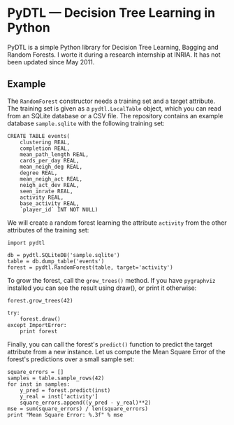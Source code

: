 # PyDTL — Decision Tree Learning in Python

PyDTL is a simple Python library for Decision Tree Learning, Bagging and Random
Forests. I worte it during a research internship at INRIA. It has not been
updated since May 2011.

## Example

The `RandomForest` constructor needs a training set and a target attribute. The
training set is given as a `pydtl.LocalTable` object, which you can read from
an SQLite database or a CSV file. The repository contains an example database
`sample.sqlite` with the following training set:

```
CREATE TABLE events(
    clustering REAL, 
    completion REAL, 
    mean_path_length REAL, 
    cards_per_day REAL, 
    mean_neigh_deg REAL, 
    degree REAL, 
    mean_neigh_act REAL, 
    neigh_act_dev REAL, 
    seen_inrate REAL, 
    activity REAL, 
    base_activity REAL, 
    `player_id` INT NOT NULL)
```

We will create a random forest learning the attribute `activity` from the other
attributes of the training set:

```
import pydtl

db = pydtl.SQLiteDB('sample.sqlite')
table = db.dump_table('events')
forest = pydtl.RandomForest(table, target='activity')
```

To grow the forest, call the `grow_trees()` method. If you have `pygraphviz`
installed you can see the result using draw(), or print it otherwise:

```
forest.grow_trees(42)

try:
    forest.draw()
except ImportError:
    print forest
```

Finally, you can call the forest's `predict()` function to predict the target
attribute from a new instance.  Let us compute the Mean Square Error of the
forest's predictions over a small sample set:

```
square_errors = []
samples = table.sample_rows(42)
for inst in samples:
    y_pred = forest.predict(inst)
    y_real = inst['activity']
    square_errors.append((y_pred - y_real)**2)
mse = sum(square_errors) / len(square_errors)
print "Mean Square Error: %.3f" % mse
```
